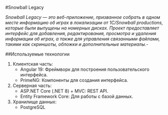#Snowball Legacy

*Snowball Legacy — это веб-приложение, призванное собрать в одном месте информацию об играх в локализации от 1С/Snowball productions, которые были выпущены на номерных дисках. Проект предоставляет интерфейс для добавления, редактирования, просмотра и удаления информации об играх, а также для управления связанными файлами, такими как скриншоты, обложки и дополнительные материалы.-*

##Используемые технологии
1.	Клиентская часть:
    * Angular 19: Фреймворк для построения пользовательского интерфейса.
    * PrimeNG: Компоненты для создания интерфейса.
2.	Серверная часть:
    * ASP.NET Core (.NET 8) + MVC: REST API.
    * Entity Framework Core: Для работы с базой данных.
3.	Хранилище данных:
    * PostgreSQL
